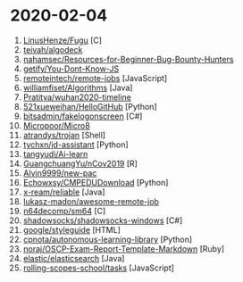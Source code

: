 # 2020-02-04

1. [LinusHenze/Fugu](https://github.com/LinusHenze/Fugu "Fugu is the first open source jailbreak based on the checkm8 exploit") [C]
2. [teivah/algodeck](https://github.com/teivah/algodeck "An Open-Source Collection of +200 Algorithmic Flash Cards to Help you Preparing your Algorithm & Data Structure Interview 💯") 
3. [nahamsec/Resources-for-Beginner-Bug-Bounty-Hunters](https://github.com/nahamsec/Resources-for-Beginner-Bug-Bounty-Hunters "A list of resources for those interested in getting started in bug bounties") 
4. [getify/You-Dont-Know-JS](https://github.com/getify/You-Dont-Know-JS "A book series on JavaScript. @YDKJS on twitter.") 
5. [remoteintech/remote-jobs](https://github.com/remoteintech/remote-jobs "A list of semi to fully remote-friendly companies in tech.") [JavaScript]
6. [williamfiset/Algorithms](https://github.com/williamfiset/Algorithms "A collection of algorithms and data structures") [Java]
7. [Pratitya/wuhan2020-timeline](https://github.com/Pratitya/wuhan2020-timeline "记录自2019年12月起武汉新冠肺炎疫情进展的时间线，尽可能搜集信息，因为假若敏感内容，墙内容易炸号，故置于此。") 
8. [521xueweihan/HelloGitHub](https://github.com/521xueweihan/HelloGitHub "Find pearls on open-source seashore 分享 GitHub 上有趣、入门级的开源项目") [Python]
9. [bitsadmin/fakelogonscreen](https://github.com/bitsadmin/fakelogonscreen "Fake Windows logon screen to steal passwords") [C#]
10. [Micropoor/Micro8](https://github.com/Micropoor/Micro8 "Gitbook") 
11. [atrandys/trojan](https://github.com/atrandys/trojan "") [Shell]
12. [tychxn/jd-assistant](https://github.com/tychxn/jd-assistant "京东抢购助手：包含登录，查询商品库存/价格，添加/清空购物车，抢购商品(下单)，查询订单等功能") [Python]
13. [tangyudi/Ai-learn](https://github.com/tangyudi/Ai-learn "人工智能学习路线图，整理近200个实战案例与项目，免费提供配套教材，零基础入门，就业实战！包括：Python，数学，机器学习，数据分析，深度学习，计算机视觉，自然语言处理等热门领域") 
14. [GuangchuangYu/nCov2019](https://github.com/GuangchuangYu/nCov2019 "") [R]
15. [Alvin9999/new-pac](https://github.com/Alvin9999/new-pac "科学/自由上网，免费ss/ssr/v2ray/goflyway账号，搭建教程") 
16. [Echowxsy/CMPEDUDownload](https://github.com/Echowxsy/CMPEDUDownload "机械工业出版社PDF下载器") [Python]
17. [x-ream/reliable](https://github.com/x-ream/reliable "mq transaction, tcc, eventually consistency. tx life cycle: all listeners handled, if necessary, produce next message") [Java]
18. [lukasz-madon/awesome-remote-job](https://github.com/lukasz-madon/awesome-remote-job "A curated list of awesome remote jobs and resources. Inspired by https://github.com/vinta/awesome-python") 
19. [n64decomp/sm64](https://github.com/n64decomp/sm64 "A Super Mario 64 decompilation, brought to you by a bunch of clever folks.") [C]
20. [shadowsocks/shadowsocks-windows](https://github.com/shadowsocks/shadowsocks-windows "If you want to keep a secret, you must also hide it from yourself.") [C#]
21. [google/styleguide](https://github.com/google/styleguide "Style guides for Google-originated open-source projects") [HTML]
22. [cpnota/autonomous-learning-library](https://github.com/cpnota/autonomous-learning-library "A PyTorch library for building deep reinforcement learning agents.") [Python]
23. [noraj/OSCP-Exam-Report-Template-Markdown](https://github.com/noraj/OSCP-Exam-Report-Template-Markdown "OSCP Exam Report Template in Markdown") [Ruby]
24. [elastic/elasticsearch](https://github.com/elastic/elasticsearch "Open Source, Distributed, RESTful Search Engine") [Java]
25. [rolling-scopes-school/tasks](https://github.com/rolling-scopes-school/tasks "") [JavaScript]
